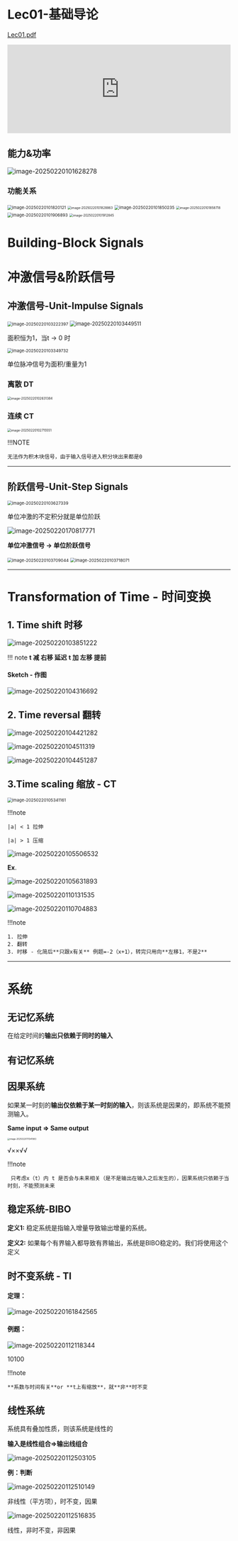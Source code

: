 # Lec01-基础导论

[Lec01.pdf](PPT/Lec01(1).pdf)

  <iframe src="https://docs.google.com/viewer?url=https://github.com/Kinlauu/Kinlauu/raw/main/docs/Study/ISEE/信号与系统/PPT/Lec01(1).pdf&embedded=true" style="width:100%; height:200px;" frameborder="0"></iframe>

## 能力&功率


![image-20250220101628278](images\image-20250220101628278.png)

### 功能关系


<img src="images\image-20250220101820121.png" alt="image-20250220101820121" style="zoom:67%;" />

<img src="images\image-20250220101828863.png" alt="image-20250220101828863" style="zoom:50%;" />



<img src="images\image-20250220101850235.png" alt="image-20250220101850235" style="zoom:67%;" />

<img src="image-20250220101858718.png" alt="image-20250220101858718" style="zoom:50%;" />

<img src="images\image-20250220101906893.png" alt="image-20250220101906893" style="zoom:67%;" />

<img src="images\image-20250220101912845.png" alt="image-20250220101912845" style="zoom:50%;" />

# Building-Block Signals

# 冲激信号&阶跃信号

## 冲激信号-Unit-Impulse Signals 


<img src="images\image-20250220103222397.png" alt="image-20250220103222397" style="zoom:67%;" />

<img src="images\image-20250220103449511.png" alt="image-20250220103449511" style="zoom: 80%;" />

面积恒为1，当t -> 0 时

<img src="images\image-20250220103349732.png" alt="image-20250220103349732" style="zoom:67%;" />

单位脉冲信号为面积/重量为1


### 离散 DT

<img src="images\image-20250220102631384.png" alt="image-20250220102631384" style="zoom: 50%;" />

### 连续 CT

<img src="images\image-20250220102715551.png" alt="image-20250220102715551" style="zoom:50%;" />

!!!NOTE

    无法作为积木块信号，由于输入信号进入积分块出来都是0

----

## 阶跃信号-Unit-Step Signals 

<img src="images\image-20250220103627339.png" alt="image-20250220103627339" style="zoom:67%;" />

 单位冲激的不定积分就是单位阶跃

![image-20250220170817771](images\image-20250220170817771.png)

**单位冲激信号 -> 单位阶跃信号**

<img src="images\image-20250220103709044.png" alt="image-20250220103709044" style="zoom:67%;" />

<img src="images\image-20250220103718071.png" alt="image-20250220103718071" style="zoom:67%;" />



---


# Transformation of Time - 时间变换

## 1. Time shift 时移

![image-20250220103851222](images\image-20250220103851222.png)

 !!! note
    **t 减 右移 延迟**
    **t 加 左移 提前**


#### Sketch - 作图

![image-20250220104316692](images\image-20250220104316692.png)

## 2. Time reversal 翻转

![image-20250220104421282](images\image-20250220104421282.png)

![image-20250220104511319](images\image-20250220104511319.png)

![image-20250220104451287](images\image-20250220104451287.png)

## 3.Time scaling 缩放 - CT

<img src="images\image-20250220105341161.png" alt="image-20250220105341161" style="zoom:67%;" />

!!!note

    |a| < 1 拉伸
    
    |a| > 1 压缩

![image-20250220105506532](images\image-20250220105506532.png)

**Ex**.

![image-20250220105631893](images\image-20250220105631893.png)

![image-20250220110131535](images\image-20250220110131535.png)

![image-20250220110704883](images\image-20250220110704883.png)

!!!note

    1. 拉伸
    2. 翻转
    3. 时移 - 化简后**只跟x有关** 例题=-2（x+1），转完只用向**左移1，不是2**



---



# 系统

## 无记忆系统

在给定时间的**输出只依赖于同时的输入**

## 有记忆系统



## 因果系统

如果某一时刻的**输出仅依赖于某一时刻的输入**，则该系统是因果的，即系统不能预测输入。

**Same input => Same output**

<img src="images\image-20250220111341983.png" alt="image-20250220111341983" style="zoom:33%;" />

√××√√

!!!note

     只考虑x（t）内 t 是否会与未来相关（是不是输出在输入之后发生的），因果系统只依赖于当时刻，不能预测未来

 


## 稳定系统-BIBO

**定义1:** 稳定系统是指输入增量导致输出增量的系统。

**定义2:** 如果每个有界输入都导致有界输出，系统是BIBO稳定的。我们将使用这个定义



## 时不变系统 - TI

#### 定理：

![image-20250220161842565](images\image-20250220161842565.png)

#### 例题：

![image-20250220112118344](images\image-20250220112118344.png)

10100

 !!!note

    **系数与时间有关**or **t上有缩放**，就**非**时不变



## 线性系统

系统具有叠加性质，则该系统是线性的

**输入是线性组合=>输出线组合**



![image-20250220112503105](images\image-20250220112503105.png)

**例：判断**

![image-20250220112510149](images\image-20250220112510149.png)

非线性（平方项），时不变，因果

![image-20250220112516835](images\image-20250220112516835.png)

线性，非时不变，非因果

